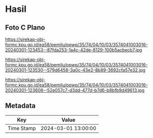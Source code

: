 # Hasil

## Foto C Plano

https://sirekap-obj-formc.kpu.go.id/ea58/pemilu/ppwp/35/74/04/10/03/3574041003016-20240301-123453--87fda253-1a4c-42de-8129-100b5acbecb7.jpg

https://sirekap-obj-formc.kpu.go.id/ea58/pemilu/ppwp/35/74/04/10/03/3574041003016-20240301-123530--579d6458-3a0c-43e2-8b89-3692cfa57e32.jpg

https://sirekap-obj-formc.kpu.go.id/ea58/pemilu/ppwp/35/74/04/10/03/3574041003016-20240301-123608--52e057c7-d3dd-477d-b7d6-b8bfb9d49613.jpg


## Metadata

| Key        | Value               |
| ---------- | ------------------- |
| Time Stamp | 2024-03-01 13:00:00 |



